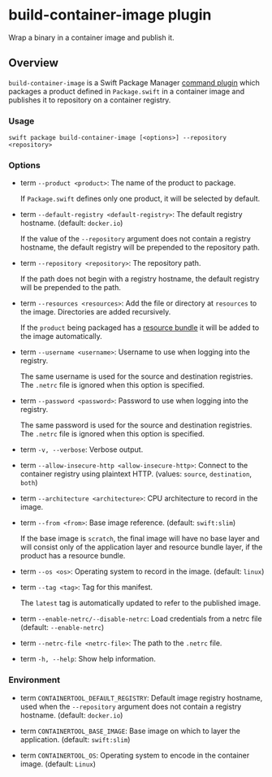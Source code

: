 # build-container-image plugin

Wrap a binary in a container image and publish it.

## Overview

`build-container-image` is a Swift Package Manager [command plugin](https://github.com/swiftlang/swift-package-manager/blob/main/Documentation/Plugins.md#using-a-package-plugin) which packages a product defined in `Package.swift` in a container image and publishes it to repository on a container registry.

### Usage

`swift package build-container-image [<options>] --repository <repository>`

### Options

- term `--product <product>`:
  The name of the product to package.

  If `Package.swift` defines only one product, it will be selected by default.

- term  `--default-registry <default-registry>`:
  The default registry hostname. (default: `docker.io`)

  If the value of the `--repository` argument does not contain a registry hostname, the default registry will be prepended to the repository path.

- term  `--repository <repository>`:
  The repository path.

  If the path does not begin with a registry hostname, the default registry will be prepended to the path.

- term  `--resources <resources>`:
  Add the file or directory at `resources` to the image.
  Directories are added recursively.

  If the `product` being packaged has a [resource bundle](https://developer.apple.com/documentation/xcode/bundling-resources-with-a-swift-package) it will be added to the image automatically.

- term  `--username <username>`:
  Username to use when logging into the registry.

  The same username is used for the source and destination registries.
  The `.netrc` file is ignored when this option is specified.

- term  `--password <password>`:
  Password to use when logging into the registry.

  The same password is used for the source and destination registries.
  The `.netrc` file is ignored when this option is specified.

- term  `-v, --verbose`:
  Verbose output.

- term  `--allow-insecure-http <allow-insecure-http>`:
  Connect to the container registry using plaintext HTTP. (values: `source`, `destination`, `both`)

- term  `--architecture <architecture>`:
  CPU architecture to record in the image.

- term  `--from <from>`:
  Base image reference. (default: `swift:slim`)

  If the base image is `scratch`, the final image will have no base layer and will consist only of the application layer and resource bundle layer, if the product has a resource bundle.

- term  `--os <os>`:
  Operating system to record in the image. (default: `linux`)

- term  `--tag <tag>`:
  Tag for this manifest.

  The `latest` tag is automatically updated to refer to the published image.

- term  `--enable-netrc/--disable-netrc`:
  Load credentials from a netrc file (default: `--enable-netrc`)

- term  `--netrc-file <netrc-file>`:
  The path to the `.netrc` file.

- term  `-h, --help`:
  Show help information.

### Environment

- term `CONTAINERTOOL_DEFAULT_REGISTRY`:
  Default image registry hostname, used when the `--repository` argument does not contain a registry hostname.
  (default: `docker.io`)

- term `CONTAINERTOOL_BASE_IMAGE`:
  Base image on which to layer the application.
  (default: `swift:slim`)

- term `CONTAINERTOOL_OS`:
  Operating system to encode in the container image.
  (default: `Linux`)
